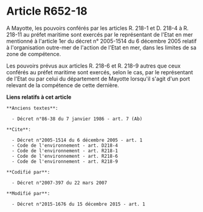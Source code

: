 # Article R652-18

A Mayotte, les pouvoirs conférés par les articles R. 218-1 et D. 218-4 à R. 218-11 au préfet maritime sont exercés par le
représentant de l'Etat en mer mentionné à l'article 1er du décret n° 2005-1514 du 6 décembre 2005 relatif à l'organisation
outre-mer de l'action de l'Etat en mer, dans les limites de sa zone de compétence. 

Les pouvoirs prévus aux articles R. 218-6 et R. 218-9 autres que ceux conférés au préfet maritime sont exercés, selon le cas,
par le représentant de l'Etat ou par celui du   département de Mayotte  lorsqu'il s'agit d'un port relevant de la compétence
de cette dernière.

**Liens relatifs à cet article**

	**Anciens textes**:

	  - Décret n°86-38 du 7 janvier 1986 - art. 7 (Ab)

	**Cite**:

	  - Décret n°2005-1514 du 6 décembre 2005 - art. 1
	  - Code de l'environnement - art. D218-4
	  - Code de l'environnement - art. R218-1
	  - Code de l'environnement - art. R218-6
	  - Code de l'environnement - art. R218-9

	**Codifié par**:

	  - Décret n°2007-397 du 22 mars 2007

	**Modifié par**:

	  - Décret n°2015-1676 du 15 décembre 2015 - art. 1
